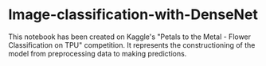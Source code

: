# Image-classification-with-DenseNet
This notebook has been created on Kaggle's "Petals to the Metal - Flower Classification on TPU" competition. It represents the constructioning of the model from preprocessing data to making predictions.
